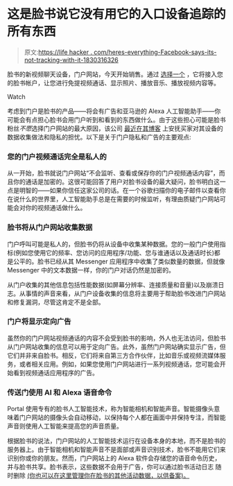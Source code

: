 # 这是脸书说它没有用它的入口设备追踪的所有东西

> 原文:[https://life hacker . com/heres-everything-Facebook-says-its-not-tracking-with-it-1830316326](https://lifehacker.com/heres-everything-facebook-says-its-not-tracking-with-it-1830316326)

脸书的新视频聊天设备，门户网站，今天开始销售。通过 [选择一个](https://portal.facebook.com/) ，它将接入您的脸书帐户，让您进行免提视频通话、显示照片、播放音乐、播放视频内容等。

Watch

考虑到门户是脸书的产品——将会有广告和亚马逊的 Alexa 人工智能助手——你可能会有点担心脸书会用门户听到和看到的东西做什么。由于这些担心可能是脸书粉丝*不愿*选择门户网站的最大原因，该公司 [最近在其博客](https://newsroom.fb.com/news/2018/11/portal-privacy-and-ads/) 上安抚买家对其设备的数据收集做法和隐私的担忧。以下是关于门户隐私和广告的主要观点:

### **您的门户视频通话完全是私人的**

从一开始，脸书就说门户网站“不会监听、查看或保存你的门户视频通话内容”，而且你的通话是加密的。这很可能回答了用户对脸书设备的最大疑问，脸书明白这一点是明智的——如果你信任这家公司的话。在一个谷歌扫描你的电子邮件以查看你在说什么的世界里，人工智能助手总是在需要的时候监听，有理由质疑门户网站可能会对你的视频通话做什么。

### **脸书将从门户网站收集数据**

门户呼叫可能是私人的，但脸书仍将从设备中收集某种数据。您的一般门户使用指标(例如您使用它的频率、您访问的应用程序/功能、您与谁通话以及通话时长)都是公平的。脸书已经从其 Messenger 应用程序中收集了类似数量的数据，但就像 Messenger 中的文本数据一样，你的门户对话仍然是加密的。

从门户收集的其他信息包括性能数据(如屏幕分辨率、连接质量和音量)以及崩溃日志。从事情的声音来看，从门户设备收集的信息将主要用于帮助脸书改进门户网站和修复漏洞，尽管这肯定不是全部。

### **门户将显示定向广告**

虽然你的门户网站视频通话的内容不会受到脸书的影响，外人也无法访问，但脸书从门户网站收集的信息可以用于定向广告。此外，虽然门户网站确实显示广告，但它们并非来自脸书。相反，它们将来自第三方合作伙伴，比如音乐或视频流媒体服务，或者相关应用。例如，如果您使用门户网站进行一系列视频通话，您可能会开始看到视频通话应用程序的广告。

### **传送门使用 AI 和 Alexa 语音命令**

Portal 使用专有的脸书人工智能技术，称为智能相机和智能声音。智能摄像头意味着门户网站的摄像头会自动移动，以保持每个人都在画面中并保持专注，而智能声音则使用人工智能来提高您的声音质量。

根据脸书的说法，门户网站的人工智能技术运行在设备本身的本地，而不是脸书的服务器上。由于智能相机和智能声音不是面部或声音识别技术，脸书不能用它们来识别你或你的朋友。然而，门户网站上的 Alexa 软件会存储您的语音命令历史，并与脸书共享。脸书表示，这些数据不会用于广告，你可以通过脸书活动日志 随时删除 [(你也可以在这里管理你在脸书的其他活动数据，以供备案)。](https://www.facebook.com/help/activitylog)
